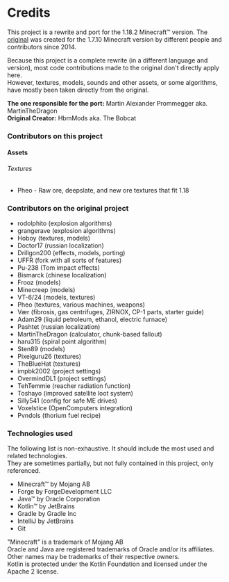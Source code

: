 # Credits

This project is a rewrite and port for the 1.18.2 Minecraft™ version.
The [original](https://github.com/HbmMods/Hbm-s-Nuclear-Tech-GIT) was created for the 1.7.10 Minecraft version by different people and contributors since 2014.

Because this project is a complete rewrite (in a different language and version), most code contributions made to the original don't directly apply here.<br>
However, textures, models, sounds and other assets, or some algorithms, have mostly been taken directly from the original.

**The one responsible for the port:** Martin Alexander Prommegger aka. MartinTheDragon<br>
**Original Creator:** HbmMods aka. The Bobcat

### Contributors on this project

#### Assets

###### Textures

- Pheo - Raw ore, deepslate, and new ore textures that fit 1.18

### Contributors on the original project

- rodolphito (explosion algorithms)
- grangerave (explosion algorithms)
- Hoboy (textures, models)
- Doctor17 (russian localization)
- Drillgon200 (effects, models, porting)
- UFFR (fork with all sorts of features)
- Pu-238 (Tom impact effects)
- Bismarck (chinese localization)
- Frooz (models)
- Minecreep (models)
- VT-6/24 (models, textures)
- Pheo (textures, various machines, weapons)
- Vær (fibrosis, gas centrifuges, ZIRNOX, CP-1 parts, starter guide)
- Adam29 (liquid petroleum, ethanol, electric furnace)
- Pashtet (russian localization)
- MartinTheDragon (calculator, chunk-based fallout)
- haru315 (spiral point algorithm)
- Sten89 (models)
- Pixelguru26 (textures)
- TheBlueHat (textures)
- impbk2002 (project settings)
- OvermindDL1 (project settings)
- TehTemmie (reacher radiation function)
- Toshayo (improved satellite loot system)
- Silly541 (config for safe ME drives)
- Voxelstice (OpenComputers integration)
- Pvndols (thorium fuel recipe)

### Technologies used

The following list is non-exhaustive. It should include the most used and related technologies.<br>
They are sometimes partially, but not fully contained in this project, only referenced.

- Minecraft™ by Mojang AB
- Forge by ForgeDevelopment LLC
- Java™ by Oracle Corporation
- Kotlin™ by JetBrains
- Gradle by Gradle Inc
- IntelliJ by JetBrains
- Git

"Minecraft" is a trademark of Mojang AB<br>
Oracle and Java are registered trademarks of Oracle and/or its affiliates. Other names may be trademarks of their respective owners.<br>
Kotlin is protected under the Kotlin Foundation and licensed under the Apache 2 license.
